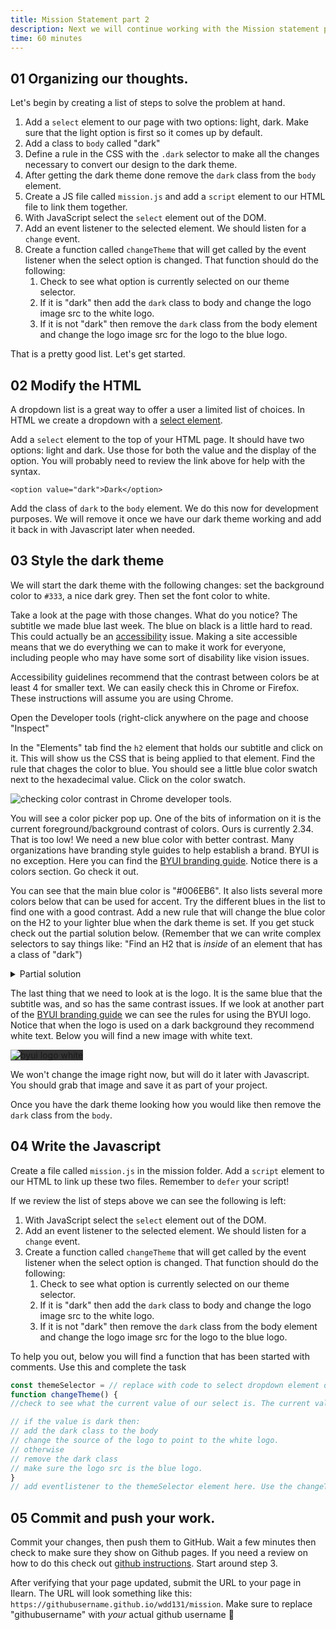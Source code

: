 ```yaml
---
title: Mission Statement part 2
description: Next we will continue working with the Mission statement page we created. We will add some Javascript to allow a user to	choose a light or dark theme for the page. We created the light theme	last week, we will also need to add the CSS for the dark theme now.
time: 60 minutes
---
```


## **01** Organizing our thoughts.

Let's begin by creating a list of steps to solve the problem at hand.

1. Add a `select` element to our page with two options: light, dark. Make sure that the light option is first so it comes up by default.
2. Add a class to `body` called "dark"
3. Define a rule in the CSS with the `.dark` selector to make all the changes necessary to convert our design to the dark theme.
4. After getting the dark theme done remove the `dark` class from the `body` element.
5. Create a JS file called `mission.js` and add a `script` element to our HTML file to link them together.
6. With JavaScript select the `select` element out of the DOM.
7. Add an event listener to the selected element. We should listen for a `change` event.
8. Create a function called `changeTheme` that will get called by the event listener when the select option is changed.
That function should do the following:
    1. Check to see what option is currently selected on our theme selector.
    2. If it is "dark" then add the `dark` class to body and change the logo image src to the white logo.
    3. If it is not "dark" then remove the `dark` class from the body element and change the logo image src for the logo to the blue logo.

That is a pretty good list. Let's get started.

## **02** Modify the HTML

A dropdown list is a great way to offer a user a limited list of
choices. In HTML we create a dropdown with a [select element](https://developer.mozilla.org/en-US/docs/Web/HTML/Element/select).

Add a `select` element to the top of your HTML page. It should have two options: light and dark. Use those for both the value and the display of the option. You will probably need to review the link above for help with the syntax.

```markup
<option value="dark">Dark</option>
```

Add the class of `dark` to the `body` element. We do this now for development purposes. We will remove it once we have our dark theme working and add it back in with Javascript later when needed.

## **03** Style the dark theme

We will start the dark theme with the following changes: set the background color to `#333`, a nice dark grey. Then set the font color to white.

Take a look at the page with those changes. What do you notice?
The subtitle we made blue last week. The blue on black is a little hard to read. This could actually be an [accessibility](https://developer.mozilla.org/en-US/docs/Web/Accessibility) issue. Making a site accessible means that we do everything we can to make it work for everyone, including people who may have some sort of disability like vision issues.

Accessibility guidelines recommend that the contrast between colors be at least 4 for smaller text. We can easily check this in Chrome or Firefox. These instructions will assume you are using Chrome.

Open the Developer tools (right-click anywhere on the page and choose "Inspect"

In the "Elements" tab find the `h2` element that holds our subtitle and click on it. This will show us the CSS that is being applied to that element. Find the rule that chages the color to blue. You should see a little blue color swatch next to the hexadecimal value. Click on the color swatch.

![checking color contrast in Chrome developer tools.](/assets/images/chrome-check-color-contrast.png)

You will see a color picker pop up. One of the bits of information on it is the current foreground/background contrast of colors. Ours is currently 2.34. That is too low! We need a new blue color with better contrast. Many organizations have branding style guides to help establish a brand. BYUI is no exception. Here you can find the [BYUI branding guide](https://www.byui.edu/branding/logos). Notice there is a colors section. Go check it out.

You can see that the main blue color is "#006EB6". It also lists several more colors below that can be used for accent. Try the different blues in the list to find one with a good contrast. Add a new rule that will change the blue color on the H2 to your lighter blue when the dark theme is set. If you get stuck check out the partial solution below. (Remember that we can write complex selectors to say things like: "Find an H2 that is *inside* of an element that has a class of "dark")

<details>
<summary>Partial solution</summary>

```css
.dark h2 {
color: somecolor;
}
```

</details>

The last thing that we need to look at is the logo. It is the same blue that the subtitle was, and so has the same contrast issues. If we look at another part of the [BYUI branding guide](https://www.byui.edu/branding/logos) we can see the rules for using the BYUI logo. Notice that when the logo is used on a dark background they recommend white text. Below you will find a new image with white text.

<img
src="/assets/images/byui-logo_white.png"
alt="byui logo white"
style="background-color: #333"
/>

We won't change the image right now, but will do it later with Javascript. You should grab that image and save it as part of your project.

Once you have the dark theme looking how you would like then remove the `dark` class from the `body`.

## **04** Write the Javascript

Create a file called `mission.js` in the mission folder. Add a `script` element to our HTML to link up these two files. Remember to `defer` your script!

If we review the list of steps above we can see the following is left:

1. With JavaScript select the `select` element out of the DOM.
2. Add an event listener to the selected element. We should listen for a `change` event.
3. Create a function called `changeTheme` that will get called by the event listener when the select option is changed. That function should do the following:
    1. Check to see what option is currently selected on our theme selector.
    2. If it is "dark" then add the `dark` class to body and change the logo image src to the white logo.
    3. If it is not "dark" then remove the `dark` class from the body element and change the logo image src for the logo to the blue logo.

To help you out, below you will find a function that has been started with comments. Use this and complete the task

```javascript
const themeSelector = // replace with code to select dropdown element out of the HTML
function changeTheme() {
//check to see what the current value of our select is. The current value is conveniently found in themeSelector.value!

// if the value is dark then:
// add the dark class to the body
// change the source of the logo to point to the white logo.
// otherwise
// remove the dark class
// make sure the logo src is the blue logo.
}
// add eventlistener to the themeSelector element here. Use the changeTheme function as the event handler function.
```

## **05** Commit and push your work.

Commit your changes, then push them to GitHub. Wait a few minutes then check to make sure they show on Github pages. If you need a review on how to do this check out [github instructions](https://byui-cit.github.io/learning-modules/modules/general/hosting-git-gihub/ponder2/). Start around step 3.

After verifying that your page updated, submit the URL to your page in Ilearn. The URL will look something like this: `https://githubusername.github.io/wdd131/mission`. Make sure to replace "githubusername" with *your* actual github username 🙂
